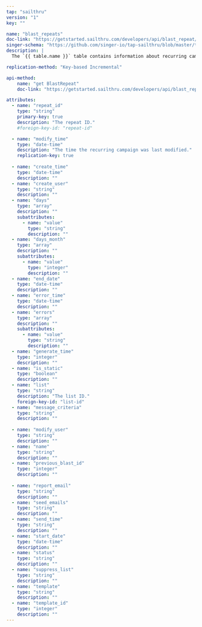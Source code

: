 ```yaml
---
tap: "sailthru"
version: "1"
key: ""

name: "blast_repeats"
doc-link: "https://getstarted.sailthru.com/developers/api/blast_repeat/"
singer-schema: "https://github.com/singer-io/tap-sailthru/blob/master/tap_sailthru/schemas/blast_repeats.json"
description: |
  The `{{ table.name }}` table contains information about recurring campaigns in your {{ integration.display_name }} account.

replication-method: "Key-based Incremental"

api-method:
    name: "get BlastRepeat"
    doc-link: "https://getstarted.sailthru.com/developers/api/blast_repeat/"

attributes:
  - name: "repeat_id"
    type: "string"
    primary-key: true
    description: "The repeat ID."
    #foreign-key-id: "repeat-id"

  - name: "modify_time"
    type: "date-time"
    description: "The time the recurring campaign was last modified."
    replication-key: true
      
  - name: "create_time"
    type: "date-time"
    description: ""
  - name: "create_user"
    type: "string"
    description: ""
  - name: "days"
    type: "array"
    description: ""
    subattributes:
      - name: "value"
        type: "string"
        description: ""
  - name: "days_month"
    type: "array"
    description: ""
    subattributes:
      - name: "value"
        type: "integer"
        description: ""
  - name: "end_date"
    type: "date-time"
    description: ""
  - name: "error_time"
    type: "date-time"
    description: ""
  - name: "errors"
    type: "array"
    description: ""
    subattributes:
      - name: "value"
        type: "string"
        description: ""
  - name: "generate_time"
    type: "integer"
    description: ""
  - name: "is_static"
    type: "boolean"
    description: ""
  - name: "list"
    type: "string"
    description: "The list ID."
    foreign-key-id: "list-id"
  - name: "message_criteria"
    type: "string"
    description: ""
  
  - name: "modify_user"
    type: "string"
    description: ""
  - name: "name"
    type: "string"
    description: ""
  - name: "previous_blast_id"
    type: "integer"
    description: ""
  
  - name: "report_email"
    type: "string"
    description: ""
  - name: "seed_emails"
    type: "string"
    description: ""
  - name: "send_time"
    type: "string"
    description: ""
  - name: "start_date"
    type: "date-time"
    description: ""
  - name: "status"
    type: "string"
    description: ""
  - name: "suppress_list"
    type: "string"
    description: ""
  - name: "template"
    type: "string"
    description: ""
  - name: "template_id"
    type: "integer"
    description: ""
---
```

